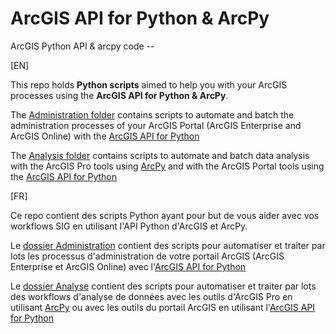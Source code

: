 # ArcGIS API for Python & ArcPy
ArcGIS Python API & arcpy code --

[EN]

This repo holds **Python scripts** aimed to help you with your ArcGIS processes using the **ArcGIS API for Python & ArcPy**. 

The [Administration folder](https://github.com/JapaLenos/Python-in-ArcGIS/tree/main/Portal_administration) contains scripts to automate and batch the administration processes of your ArcGIS Portal (ArcGIS Enterprise and ArcGIS Online) with the [ArcGIS API for Python](https://developers.arcgis.com/python/)

The [Analysis folder](https://github.com/JapaLenos/Python-in-ArcGIS/tree/main/Analysis) contains scripts to automate and batch data analysis with the ArcGIS Pro tools using [ArcPy](https://pro.arcgis.com/en/pro-app/latest/arcpy/get-started/what-is-arcpy-.htm) and with the ArcGIS Portal tools using the [ArcGIS API for Python](https://developers.arcgis.com/python/)

[FR]

Ce repo contient des scripts Python ayant pour but de vous aider avec vos workflows SIG en utilisant l'API Python d'ArcGIS et ArcPy.

Le [dossier Administration](https://github.com/JapaLenos/Python-in-ArcGIS/tree/main/Portal_administration) contient des scripts pour automatiser et traiter par lots les processus d'administration de votre portail ArcGIS (ArcGIS Enterprise et ArcGIS Online) avec l'[ArcGIS API for Python](https://developers.arcgis.com/python/)

Le [dossier Analyse](https://github.com/JapaLenos/Python-in-ArcGIS/tree/main/Analysis) contient des scripts pour automatiser et traiter par lots des workflows d'analyse de données avec les outils d'ArcGIS Pro en utilisant [ArcPy](https://pro.arcgis.com/en/pro-app/latest/arcpy/get-started/what-is-arcpy-.htm) ou avec les outils du portail ArcGIS en utilisant l'[ArcGIS API for Python](https://developers.arcgis.com/python/)
